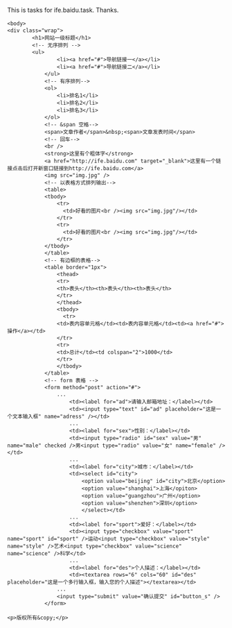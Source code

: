 This is tasks for ife.baidu.task. 
Thanks.

<!--
<!DOCTYPE html PUBLIC "-//W3C//DTD XHTML 1.0 Transitional//EN" "http://www.w3.org/TR/xtml1/DTD/xhtml1-transitional.dtd">

<html xmlns="http://www.w3.org/1999/xhtml">
	<head>
		<meta http-equiv="Content-Type" content="text/html; charset=utf-8">
		<title></title>

-->
	<body>
  	<div class="wrap">
  			<h1>网站一级标题</h1>
  			<!-- 无序排列 -->
  			<ul>
					<li><a href="#">导航链接一</a></li>
					<li><a href="#">导航链接二</a></li>
				</ul>
				<!-- 有序排列-->
				<ol>
					<li>排名1</li>
					<li>排名2</li>
					<li>排名3</li>
				</ol>
				<!-- &span 空格-->
				<span>文章作者</span>&nbsp;<span>文章发表时间</span>
				<!-- 回车-->
				<br />
				<strong>这里有个粗体字</strong>
				<a href="http://ife.baidu.com" target="_blank">这里有一个链接点击后打开新窗口链接到http://ife.baidu.com</a>
				<img src="img.jpg" />
				<!-- 以表格方式排列输出-->
				<table>
  				<tbody>
    				<tr>
    				  <td>好看的图片<br /><img src="img.jpg"/></td>
    				</tr>
    				<tr>
    				  <td>好看的图片<br /><img src="img.jpg"/></td>
    				</tr>
  				</tbody>
				</table>
				<!-- 有边框的表格-->
				<table border="1px">
					<thead>
  					<tr>
  					<th>表头</th><th>表头</th><th>表头</th>
  					</tr>
					</thead>
					<tbody>
					  <tr>
  					<td>表内容单元格</td><td>表内容单元格</td><td><a href="#">操作</a></td>
  					</tr>
  					<tr>
  					<td>总计</td><td colspan="2">1000</td>
  					</tr>
					</tbody>
				</table>
				<!-- form 表格 -->
				<form method="post" action="#">
					...
						<td><label for="ad">请输入邮箱地址：</label></td>
						<td><input type="text" id="ad" placeholder="这是一个文本输入框" name="adress" /></td>
						...
						<td><label for="sex">性别：</label></td>
						<td><input type="radio" id="sex" value="男" name="male" checked />男<input type="radio" value="女" name="female" /></td>
						...
						<td><label for="city">城市：</label></td>
						<td><select id="city">
							<option value="beijing" id="city">北京</option>
							<option value="shanghai">上海</opiton>
							<option value="guangzhou">广州</option>
							<option value="shenzhen">深圳</option>
							</select></td>
						...
						<td><label for="sport">爱好：</label></td>
						<td><input type="checkbox" value="sport" name="sport" id="sport" />运动<input type="checkbox" value="style" name="style" />艺术<input type="checkbox" value="science" name="science" />科学</td>
						...
						<td><label for="des">个人描述：</label></td>
						<td><textarea rows="6" cols="60" id="des" placeholder="这是一个多行输入框，输入您的个人描述"></textarea></td>
					...
					<input type="submit" value="确认提交" id="button_s" />
				</form>
				
	<p>版权所有&copy;</p>
</html>
